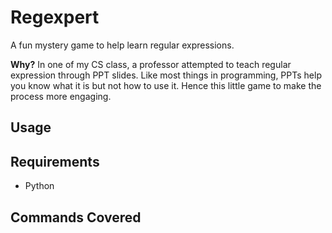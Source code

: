 # Regexpert

A fun mystery game to help learn regular expressions. 


**Why?** In one of my CS class, a professor attempted to teach regular expression through PPT slides. Like most things in programming, PPTs help you know what it is but not how to use it. Hence this little game to make the process more engaging.

## Usage

## Requirements
* Python 
## Commands Covered
